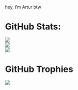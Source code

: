 hey, i'm Artur btw

# GitHub Stats:
![](https://github-readme-stats.vercel.app/api?username=wayerz&theme=dark&hide_border=false&include_all_commits=true&count_private=true&locale=en)<br/>
![](https://github-readme-streak-stats.herokuapp.com/?user=wayerz&theme=dark&hide_border=false&locale=en)<br/>
![](https://github-readme-stats.vercel.app/api/top-langs/?username=wayerz&theme=dark&hide_border=false&include_all_commits=true&count_private=true&layout=compact&locale=en)


# GitHub Trophies
![](https://github-profile-trophy.vercel.app/?username=wayerz&theme=dark&no-frame=false&no-bg=true&margin-w=4)
